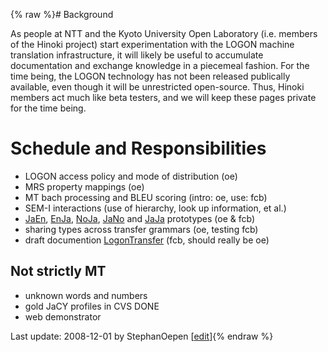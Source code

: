 {% raw %}# Background

As people at NTT and the Kyoto University Open Laboratory (i.e. members
of the Hinoki project) start experimentation with the LOGON machine
translation infrastructure, it will likely be useful to accumulate
documentation and exchange knowledge in a piecemeal fashion. For the
time being, the LOGON technology has not been released publically
available, even though it will be unrestricted open-source. Thus, Hinoki
members act much like beta testers, and we will keep these pages private
for the time being.

# Schedule and Responsibilities

- LOGON access policy and mode of distribution (oe)
- MRS property mappings (oe)
- MT bach processing and BLEU scoring (intro: oe, use: fcb)
- SEM-I interactions (use of hierarchy, look up information, et al.)
- [JaEn](/JaEn), [EnJa](/EnJa), [NoJa](https://blog.inductorsoftware.com/docsproto/tools/NoJa), [JaNo](/JaNo) and
[JaJa](/JaJa) prototypes (oe & fcb)
- sharing types across transfer grammars (oe, testing fcb)
- draft documention [LogonTransfer](https://blog.inductorsoftware.com/docsproto/tools/LogonTransfer) (fcb, should really
be oe)

## Not strictly MT

- unknown words and numbers
- gold JaCY profiles in CVS DONE
- web demonstrator

Last update: 2008-12-01 by StephanOepen [[edit](https://github.com/delph-in/docs/wiki/MachineTranslationTop/_edit)]{% endraw %}